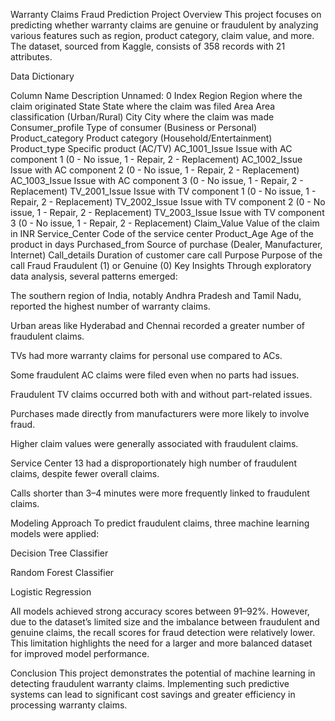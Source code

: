 Warranty Claims Fraud Prediction
Project Overview
This project focuses on predicting whether warranty claims are genuine or fraudulent by analyzing various features such as region, product category, claim value, and more. The dataset, sourced from Kaggle, consists of 358 records with 21 attributes.

Data Dictionary

Column Name	Description
Unnamed: 0	Index
Region	Region where the claim originated
State	State where the claim was filed
Area	Area classification (Urban/Rural)
City	City where the claim was made
Consumer_profile	Type of consumer (Business or Personal)
Product_category	Product category (Household/Entertainment)
Product_type	Specific product (AC/TV)
AC_1001_Issue	Issue with AC component 1 (0 - No issue, 1 - Repair, 2 - Replacement)
AC_1002_Issue	Issue with AC component 2 (0 - No issue, 1 - Repair, 2 - Replacement)
AC_1003_Issue	Issue with AC component 3 (0 - No issue, 1 - Repair, 2 - Replacement)
TV_2001_Issue	Issue with TV component 1 (0 - No issue, 1 - Repair, 2 - Replacement)
TV_2002_Issue	Issue with TV component 2 (0 - No issue, 1 - Repair, 2 - Replacement)
TV_2003_Issue	Issue with TV component 3 (0 - No issue, 1 - Repair, 2 - Replacement)
Claim_Value	Value of the claim in INR
Service_Center	Code of the service center
Product_Age	Age of the product in days
Purchased_from	Source of purchase (Dealer, Manufacturer, Internet)
Call_details	Duration of customer care call
Purpose	Purpose of the call
Fraud	Fraudulent (1) or Genuine (0)
Key Insights
Through exploratory data analysis, several patterns emerged:

The southern region of India, notably Andhra Pradesh and Tamil Nadu, reported the highest number of warranty claims.

Urban areas like Hyderabad and Chennai recorded a greater number of fraudulent claims.

TVs had more warranty claims for personal use compared to ACs.

Some fraudulent AC claims were filed even when no parts had issues.

Fraudulent TV claims occurred both with and without part-related issues.

Purchases made directly from manufacturers were more likely to involve fraud.

Higher claim values were generally associated with fraudulent claims.

Service Center 13 had a disproportionately high number of fraudulent claims, despite fewer overall claims.

Calls shorter than 3–4 minutes were more frequently linked to fraudulent claims.

Modeling Approach
To predict fraudulent claims, three machine learning models were applied:

Decision Tree Classifier

Random Forest Classifier

Logistic Regression

All models achieved strong accuracy scores between 91–92%. However, due to the dataset’s limited size and the imbalance between fraudulent and genuine claims, the recall scores for fraud detection were relatively lower. This limitation highlights the need for a larger and more balanced dataset for improved model performance.

Conclusion
This project demonstrates the potential of machine learning in detecting fraudulent warranty claims. Implementing such predictive systems can lead to significant cost savings and greater efficiency in processing warranty claims.


